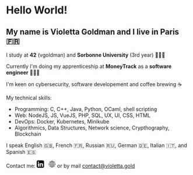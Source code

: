 # Hello World!

## My name is **Violetta Goldman** and I live in **Paris** 🇫🇷

I study at **42** (vgoldman) and **Sorbonne University** (3rd year) 👩🏼‍🎓

Currently I'm doing my apprenticeship at **MoneyTrack** as a **software engineer** 👩🏼‍💻

I'm keen on cybersecurity, software developement and coffee brewing ☕️

My technical skills:

* Programming: C, C++, Java, Python, OCaml, shell scripting
* Web: NodeJS, JS, VueJS, PHP, SQL, UX, UI, CSS, HTML
* DevOps: Docker, Kubernetes, Minikube
* Algorithmics, Data Structures, Network science, Crypthography, Blockchain

I speak English 🇬🇧, French 🇫🇷, Russian 🇷🇺, German 🇩🇪, Italian 🇮🇹, and Spanish 🇪🇸

Contact me: <a href="https://www.linkedin.com/in/violettagoldman/"><img src="https://github.com/violettagoldman/violettagoldman/blob/main/icons/linkedin.png" width="20px"></a> &nbsp; <a href="https://violetta.gold"><img src="https://github.com/violettagoldman/violettagoldman/blob/main/icons/web.png" width="20px"></a> or by mail contact@violetta.gold
